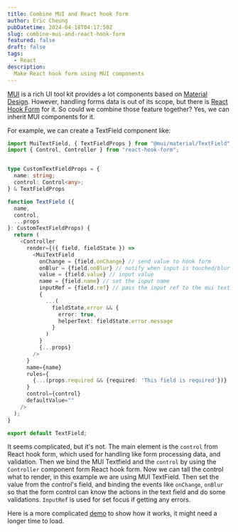 ```yaml
---
title: Combine MUI and React hook form
author: Eric Cheung
pubDatetime: 2024-04-18T04:17:50Z
slug: combine-mui-and-react-hook-form
featured: false
draft: false
tags:
  - React
description:
  Make React hook form using MUI components
---
```


[MUI](https://mui.com/) is a rich UI tool kit provides a lot components based on [Material Design](https://m3.material.io/). However, handling forms data is out of its scope, but there is [React Hook Form](https://react-hook-form.com/) for it. So could we combine those feature together? Yes, we can inherit MUI components for it.

For example, we can create a TextField component like:
```typescript
import MuiTextField, { TextFieldProps } from "@mui/material/TextField";
import { Control, Controller } from "react-hook-form";


type CustomTextFieldProps = {
  name: string;
  control: Control<any>;
} & TextFieldProps

function TextField ({
  name,
  control,
  ...props
}: CustomTextFieldProps) {
  return (
    <Controller
      render={({ field, fieldState }) => 
        <MuiTextField 
          onChange = {field.onChange} // send value to hook form
          onBlur = {field.onBlur} // notify when input is touched/blur
          value = {field.value} // input value
          name = {field.name} // set the input name
          inputRef = {field.ref} // pass the input ref to the mui text field, so we can focus on the input when error appear
          {
            ...(
              fieldState.error && {
                error: true,
                helperText: fieldState.error.message
              }
            )
          }
          {...props}
        />
      }
      name={name}
      rules={
        {...(props.required && {required: 'This field is required'})}
      }
      control={control}
      defaultValue=""
    />
  );
}

export default TextField;
```

It seems complicated, but it's not. The main element is the `control` from React hook form, which used for handling like form processing data, and validation. Then we bind the MUI Textfield and the `control` by using the `Controller` component form React hook form. Now we can tall the control what to render, in this example we are using MUI TextField. Then set the value from the control's field, and binding the events like `onChange`, `onBlur` so that the form control can know the actions in the text field and do some validations. `InputRef` is used for set focus if getting any errors.

Here is a more complicated [demo](https://stackblitz.com/edit/vitejs-vite-94epy9?file=src%2FApp.tsx) to show how it works, it might need a longer time to load.